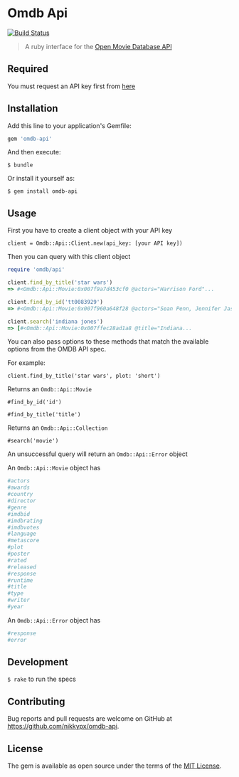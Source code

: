 # Omdb Api

[![Build Status](https://travis-ci.org/nikkypx/omdb-api.svg?branch=master)](https://travis-ci.org/nikkypx/omdb-api)

> A ruby interface for the [Open Movie Database API](http://omdbapi.com/)

## Required

You must request an API key first from [here](http://omdbapi.com/)

## Installation

Add this line to your application's Gemfile:

```ruby
gem 'omdb-api'
```

And then execute:

    $ bundle

Or install it yourself as:

    $ gem install omdb-api

## Usage

First you have to create a client object with your API key

`client = Omdb::Api::Client.new(api_key: [your API key])`

Then you can query with this client object

```ruby
require 'omdb/api'

client.find_by_title('star wars')
=> #<Omdb::Api::Movie:0x007f9a7d453cf0 @actors="Harrison Ford"...

client.find_by_id('tt0083929')
=> #<Omdb::Api::Movie:0x007f960a648f28 @actors="Sean Penn, Jennifer Jason Leigh, Judge Reinhold, Robert Romanus",

client.search('indiana jones')
=> [#<Omdb::Api::Movie:0x007ffec28ad1a8 @title="Indiana...
```

You can also pass options to these methods that match the available options from 
the OMDB API spec.

For example:

`client.find_by_title('star wars', plot: 'short')`

Returns an `Omdb::Api::Movie`

`#find_by_id('id')`

`#find_by_title('title')`

Returns an `Omdb::Api::Collection`

`#search('movie')`

An unsuccessful query will return an `Omdb::Api::Error` object


An `Omdb::Api::Movie` object has

```ruby
#actors
#awards
#country
#director
#genre
#imdbid
#imdbrating
#imdbvotes
#language
#metascore
#plot
#poster
#rated
#released
#response
#runtime
#title
#type
#writer
#year
```

An `Omdb::Api::Error` object has

```ruby
#response
#error
```

## Development

`$ rake` to run the specs

## Contributing

Bug reports and pull requests are welcome on GitHub at https://github.com/nikkypx/omdb-api.

## License

The gem is available as open source under the terms of the [MIT License](http://opensource.org/licenses/MIT).
